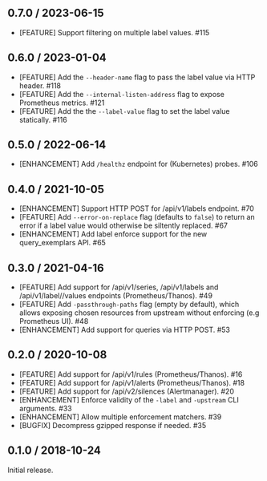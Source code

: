 ## 0.7.0 / 2023-06-15

* [FEATURE] Support filtering on multiple label values. #115

## 0.6.0 / 2023-01-04

* [FEATURE] Add the `--header-name` flag to pass the label value via HTTP header. #118
* [FEATURE] Add the `--internal-listen-address` flag to expose Prometheus metrics. #121
* [FEATURE] Add the the `--label-value` flag to set the label value statically. #116

## 0.5.0 / 2022-06-14

* [ENHANCEMENT] Add `/healthz` endpoint for (Kubernetes) probes. #106

## 0.4.0 / 2021-10-05

* [ENHANCEMENT] Support HTTP POST for /api/v1/labels endpoint. #70
* [FEATURE] Add `--error-on-replace` flag (defaults to `false`) to return an error if a label value would otherwise be siltently replaced. #67
* [ENHANCEMENT] Add label enforce support for the new query_exemplars API. #65

## 0.3.0 / 2021-04-16

* [FEATURE] Add support for /api/v1/series, /api/v1/labels and /api/v1/label/<name>/values endpoints (Prometheus/Thanos). #49
* [FEATURE] Add `-passthrough-paths` flag (empty by default), which allows exposing chosen resources from upstream without enforcing (e.g Prometheus UI). #48
* [ENHANCEMENT] Add support for queries via HTTP POST. #53

## 0.2.0 / 2020-10-08

* [FEATURE] Add support for /api/v1/rules (Prometheus/Thanos). #16
* [FEATURE] Add support for /api/v1/alerts (Prometheus/Thanos). #18
* [FEATURE] Add support for /api/v2/silences (Alertmanager). #20
* [ENHANCEMENT] Enforce validity of the `-label` and `-upstream` CLI arguments. #33
* [ENHANCEMENT] Allow multiple enforcement matchers. #39
* [BUGFIX] Decompress gzipped response if needed. #35

## 0.1.0 / 2018-10-24

Initial release.
